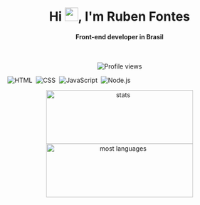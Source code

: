 <h1 align="center">Hi <img src="https://raw.githubusercontent.com/kaueMarques/kaueMarques/master/hi.gif" width="30px">, I'm Ruben Fontes</h1>
<h4 align="center">Front-end developer in Brasil</h4>
<br>
<p align="center"> <img src="https://komarev.com/ghpvc/?username=maykbrito&color=yellow" alt="Profile views" /> </p>


![HTML](https://img.shields.io/badge/-HTML-05122A?style=flat&logo=HTML5)&nbsp;
![CSS](https://img.shields.io/badge/-CSS-05122A?style=flat&logo=CSS3&logoColor=1572B6)&nbsp;
![JavaScript](https://img.shields.io/badge/-JavaScript-05122A?style=flat&logo=javascript)&nbsp;
![Node.js](https://img.shields.io/badge/-Node.js-05122A?style=flat&logo=node.js)&nbsp;


<p align="center">
<img width="330em" height="120px" src="https://github-readme-stats.vercel.app/api?username=RubenFontes&show_icons=true&theme=vision-friendly-dark" alt="stats"/>
<img width="330em" height="120px" src="https://github-readme-stats.vercel.app/api/top-langs/?username=RubenFontes&layout=compact&theme=vision-friendly-dark" alt="most languages"/>
</p>
